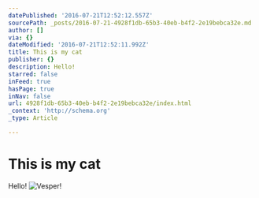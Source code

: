 ```yaml
---
datePublished: '2016-07-21T12:52:12.557Z'
sourcePath: _posts/2016-07-21-4928f1db-65b3-40eb-b4f2-2e19bebca32e.md
author: []
via: {}
dateModified: '2016-07-21T12:52:11.992Z'
title: This is my cat
publisher: {}
description: Hello!
starred: false
inFeed: true
hasPage: true
inNav: false
url: 4928f1db-65b3-40eb-b4f2-2e19bebca32e/index.html
_context: 'http://schema.org'
_type: Article

---
```

# This is my cat

Hello!
![Vesper!](https://the-grid-user-content.s3-us-west-2.amazonaws.com/be576607-03b7-4390-97c0-797498e6da15.jpg)